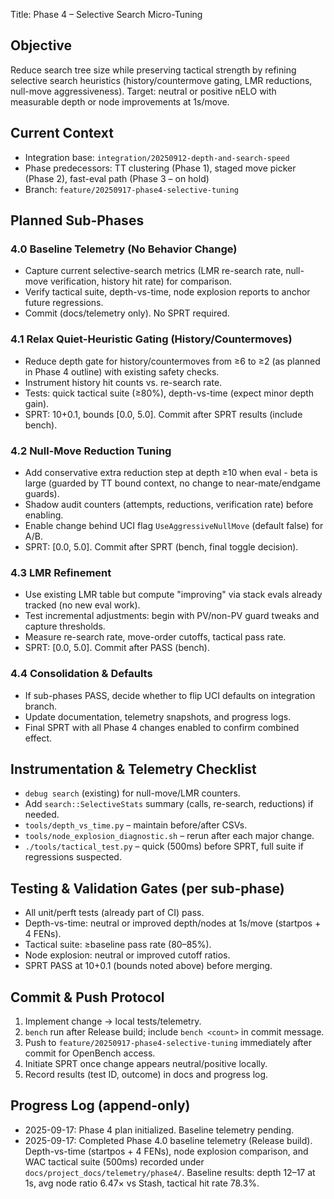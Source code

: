 Title: Phase 4 – Selective Search Micro-Tuning

## Objective
Reduce search tree size while preserving tactical strength by refining selective search heuristics (history/countermove gating, LMR reductions, null-move aggressiveness). Target: neutral or positive nELO with measurable depth or node improvements at 1s/move.

## Current Context
- Integration base: `integration/20250912-depth-and-search-speed`
- Phase predecessors: TT clustering (Phase 1), staged move picker (Phase 2), fast-eval path (Phase 3 – on hold)
- Branch: `feature/20250917-phase4-selective-tuning`

## Planned Sub-Phases
### 4.0 Baseline Telemetry (No Behavior Change)
- Capture current selective-search metrics (LMR re-search rate, null-move verification, history hit rate) for comparison.
- Verify tactical suite, depth-vs-time, node explosion reports to anchor future regressions.
- Commit (docs/telemetry only). No SPRT required.

### 4.1 Relax Quiet-Heuristic Gating (History/Countermoves)
- Reduce depth gate for history/countermoves from ≥6 to ≥2 (as planned in Phase 4 outline) with existing safety checks.
- Instrument history hit counts vs. re-search rate.
- Tests: quick tactical suite (≥80%), depth-vs-time (expect minor depth gain).
- SPRT: 10+0.1, bounds [0.0, 5.0]. Commit after SPRT results (include bench).

### 4.2 Null-Move Reduction Tuning
- Add conservative extra reduction step at depth ≥10 when eval - beta is large (guarded by TT bound context, no change to near-mate/endgame guards).
- Shadow audit counters (attempts, reductions, verification rate) before enabling.
- Enable change behind UCI flag `UseAggressiveNullMove` (default false) for A/B.
- SPRT: [0.0, 5.0]. Commit after SPRT (bench, final toggle decision).

### 4.3 LMR Refinement
- Use existing LMR table but compute "improving" via stack evals already tracked (no new eval work).
- Test incremental adjustments: begin with PV/non-PV guard tweaks and capture thresholds.
- Measure re-search rate, move-order cutoffs, tactical pass rate.
- SPRT: [0.0, 5.0]. Commit after PASS (bench).

### 4.4 Consolidation & Defaults
- If sub-phases PASS, decide whether to flip UCI defaults on integration branch.
- Update documentation, telemetry snapshots, and progress logs.
- Final SPRT with all Phase 4 changes enabled to confirm combined effect.

## Instrumentation & Telemetry Checklist
- `debug search` (existing) for null-move/LMR counters.
- Add `search::SelectiveStats` summary (calls, re-search, reductions) if needed.
- `tools/depth_vs_time.py` – maintain before/after CSVs.
- `tools/node_explosion_diagnostic.sh` – rerun after each major change.
- `./tools/tactical_test.py` – quick (500ms) before SPRT, full suite if regressions suspected.

## Testing & Validation Gates (per sub-phase)
- All unit/perft tests (already part of CI) pass.
- Depth-vs-time: neutral or improved depth/nodes at 1s/move (startpos + 4 FENs).
- Tactical suite: ≥baseline pass rate (80–85%).
- Node explosion: neutral or improved cutoff ratios.
- SPRT PASS at 10+0.1 (bounds noted above) before merging.

## Commit & Push Protocol
1. Implement change → local tests/telemetry.
2. `bench` run after Release build; include `bench <count>` in commit message.
3. Push to `feature/20250917-phase4-selective-tuning` immediately after commit for OpenBench access.
4. Initiate SPRT once change appears neutral/positive locally.
5. Record results (test ID, outcome) in docs and progress log.

## Progress Log (append-only)
- 2025-09-17: Phase 4 plan initialized. Baseline telemetry pending.
- 2025-09-17: Completed Phase 4.0 baseline telemetry (Release build). Depth-vs-time (startpos + 4 FENs), node explosion comparison, and WAC tactical suite (500ms) recorded under `docs/project_docs/telemetry/phase4/`. Baseline results: depth 12–17 at 1s, avg node ratio 6.47× vs Stash, tactical hit rate 78.3%.
